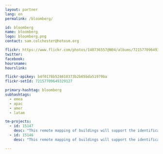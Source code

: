 ```yaml
---
layout: partner
lang: en
permalink: /bloomberg/

id: bloomberg
name: bloomberg
logo: bloomberg.png
contact: sam.colchester@hotosm.org

flickr: https://www.flickr.com/photos/140736557@N04/albums/72157709649329127
twitter: 
facebook: 
hoursname:
hourslink:

flickr-apikey: b4f0178b524610373b2b65bda51979ba
flickr-setId: 72157709649329127

primary-hashtag: bloomberg
subhashtags:
  - emea
  - apac
  - amer
  - latam

tm-projects:
  - id: 15147
    desc: "This remote mapping of buildings will support the identification and characterization of settlements, as well as the implementation of planned activities and largely the generation of data for humanitarian activities."
  - id: 15146
    desc: "This remote mapping of buildings will support the identification and characterization of settlements, as well as the implementation of planned activities and largely the generation of data for humanitarian activities."

---
```

